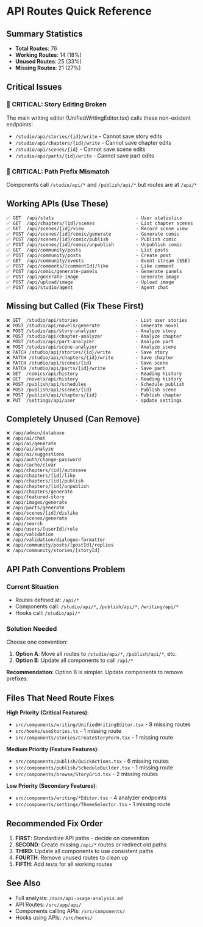 # API Routes Quick Reference

## Summary Statistics

- **Total Routes**: 76
- **Working Routes**: 14 (18%)
- **Unused Routes**: 25 (33%)
- **Missing Routes**: 21 (27%)

## Critical Issues

### 🔴 CRITICAL: Story Editing Broken
The main writing editor (UnifiedWritingEditor.tsx) calls these non-existent endpoints:
- `/studio/api/stories/{id}/write` - Cannot save story edits
- `/studio/api/chapters/{id}/write` - Cannot save chapter edits
- `/studio/api/scenes/{id}` - Cannot save scene edits
- `/studio/api/parts/{id}/write` - Cannot save part edits

### 🔴 CRITICAL: Path Prefix Mismatch
Components call `/studio/api/*` and `/publish/api/*` but routes are at `/api/*`

## Working APIs (Use These)

```
✅ GET  /api/stats                              - User statistics
✅ GET  /api/chapters/[id]/scenes               - List chapter scenes
✅ GET  /api/scenes/[id]/view                   - Record scene view
✅ POST /api/scenes/[id]/comic/generate         - Generate comic
✅ POST /api/scenes/[id]/comic/publish          - Publish comic
✅ POST /api/scenes/[id]/comic/unpublish        - Unpublish comic
✅ GET  /api/community/posts                    - List posts
✅ POST /api/community/posts                    - Create post
✅ GET  /api/community/events                   - Event stream (SSE)
✅ POST /api/comments/[commentId]/like          - Like comment
✅ POST /api/comic/generate-panels              - Generate panels
✅ POST /api/generate-image                     - Generate image
✅ POST /api/upload/image                       - Upload image
✅ POST /api/studio/agent                       - Agent chat
```

## Missing but Called (Fix These First)

```
❌ GET  /studio/api/stories                     - List user stories
❌ POST /studio/api/novels/generate             - Generate novel
❌ POST /studio/api/story-analyzer              - Analyze story
❌ POST /studio/api/chapter-analyzer            - Analyze chapter
❌ POST /studio/api/part-analyzer               - Analyze part
❌ POST /studio/api/scene-analyzer              - Analyze scene
❌ PATCH /studio/api/stories/{id}/write         - Save story
❌ PATCH /studio/api/chapters/{id}/write        - Save chapter
❌ PATCH /studio/api/scenes/{id}                - Save scene
❌ PATCH /studio/api/parts/{id}/write           - Save part
❌ GET  /comics/api/history                     - Reading history
❌ GET  /novels/api/history                     - Reading history
❌ POST /publish/api/schedules                  - Schedule publish
❌ POST /publish/api/scenes/{id}                - Publish scene
❌ POST /publish/api/chapters/{id}              - Publish chapter
❌ PUT  /settings/api/user                      - Update settings
```

## Completely Unused (Can Remove)

```
❌ /api/admin/database
❌ /api/ai/chat
❌ /api/ai/generate
❌ /api/ai/analyze
❌ /api/ai/suggestions
❌ /api/auth/change-password
❌ /api/cache/clear
❌ /api/chapters/[id]/autosave
❌ /api/chapters/[id]/like
❌ /api/chapters/[id]/publish
❌ /api/chapters/[id]/unpublish
❌ /api/chapters/generate
❌ /api/featured-story
❌ /api/images/generate
❌ /api/parts/generate
❌ /api/scenes/[id]/dislike
❌ /api/scenes/generate
❌ /api/search
❌ /api/users/[userId]/role
❌ /api/validation
❌ /api/validation/dialogue-formatter
❌ /api/community/posts/[postId]/replies
❌ /api/community/stories/[storyId]
```

## API Path Conventions Problem

### Current Situation
- Routes defined at: `/api/*`
- Components call: `/studio/api/*`, `/publish/api/*`, `/writing/api/*`
- Hooks call: `/studio/api/*`

### Solution Needed
Choose one convention:
1. **Option A**: Move all routes to `/studio/api/*`, `/publish/api/*`, etc.
2. **Option B**: Update all components to call `/api/*`

**Recommendation**: Option B is simpler. Update components to remove prefixes.

## Files That Need Route Fixes

**High Priority (Critical Features)**:
- `src/components/writing/UnifiedWritingEditor.tsx` - 8 missing routes
- `src/hooks/useStories.ts` - 1 missing route
- `src/components/stories/CreateStoryForm.tsx` - 1 missing route

**Medium Priority (Feature Features)**:
- `src/components/publish/QuickActions.tsx` - 6 missing routes
- `src/components/publish/ScheduleBuilder.tsx` - 1 missing route
- `src/components/browse/StoryGrid.tsx` - 2 missing routes

**Low Priority (Secondary Features)**:
- `src/components/writing/*Editor.tsx` - 4 analyzer endpoints
- `src/components/settings/ThemeSelector.tsx` - 1 missing route

## Recommended Fix Order

1. **FIRST**: Standardize API paths - decide on convention
2. **SECOND**: Create missing `/api/*` routes or redirect old paths
3. **THIRD**: Update all components to use consistent paths
4. **FOURTH**: Remove unused routes to clean up
5. **FIFTH**: Add tests for all working routes

## See Also

- Full analysis: `/docs/api-usage-analysis.md`
- API Routes: `/src/app/api/`
- Components calling APIs: `/src/components/`
- Hooks using APIs: `/src/hooks/`

